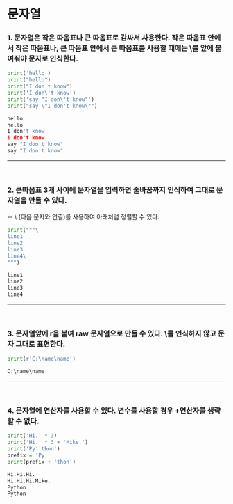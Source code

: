 # 문자열

### 1. 문자열은 작은 따옴표나 큰 따옴표로 감싸서 사용한다. 작은 따옴표 안에서 작은 따옴표나, 큰 따옴표 안에서 큰 따옴표를 사용할 때에는 \를 앞에 붙여줘야 문자로 인식한다.

~~~python
print('hello')
print("hello")
print("I don't know")
print('I don\'t know')
print('say "I don\'t know"')
print("say \"I don't know\"")
~~~

~~~python
hello
hello
I don't know
I don't know
say "I don't know"
say "I don't know"
~~~
---
<br>

### 2. 큰따옴표 3개 사이에 문자열을 입력하면 줄바꿈까지 인식하여 그대로 문자열을 만들 수 있다.
-- \ (다음 문자와 연결)를 사용하여 아래처럼 정렬할 수 있다.
~~~python
print("""\
line1
line2
line3
line4\
""")
~~~

~~~python
line1
line2
line3
line4
~~~
---
<br>

### 3. 문자열앞에 r을 붙여 raw 문자열으로 만들 수 있다. \를 인식하지 않고 문자 그대로 표현한다.
~~~python
print(r'C:\name\name')
~~~

~~~python
C:\name\name
~~~
---
<br>

### 4. 문자열에 연산자를 사용할 수 있다. 변수를 사용할 경우 +연산자를 생략할 수 없다.
~~~python
print('Hi.' * 3)
print('Hi.' * 3 + 'Mike.')
print('Py''thon')
prefix = 'Py'
print(prefix + 'thon')
~~~

~~~python
Hi.Hi.Hi.
Hi.Hi.Hi.Mike.
Python
Python
~~~